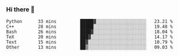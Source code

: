 ### Hi there 👋

<!--START_SECTION:waka-->

```text
Python      33 mins         █████▓░░░░░░░░░░░░░░░░░░░   23.21 %
C++         28 mins         █████░░░░░░░░░░░░░░░░░░░░   19.48 %
Bash        26 mins         ████▓░░░░░░░░░░░░░░░░░░░░   18.04 %
TeX         20 mins         ███▓░░░░░░░░░░░░░░░░░░░░░   14.17 %
Text        15 mins         ██▓░░░░░░░░░░░░░░░░░░░░░░   10.79 %
Other       13 mins         ██▒░░░░░░░░░░░░░░░░░░░░░░   09.03 %
```

<!--END_SECTION:waka-->
